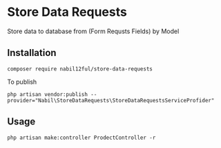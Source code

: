 # Store Data Requests

Store data to database from (Form Requsts Fields) by Model

## Installation

```
composer require nabil12ful/store-data-requests
```
To publish
```
php artisan vendor:publish --provider="Nabil\StoreDataRequests\StoreDataRequestsServiceProfider"
```
## Usage

```
php artisan make:controller ProdectController -r
```
